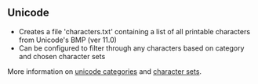 Unicode
-----------------


* Creates a file 'characters.txt' containing a list of all 
    printable characters from Unicode's BMP (ver 11.0)
* Can be configured to filter through any characters based on 
    category and chosen character sets

More information on [unicode categories](http://www.fileformat.info/info/unicode/category/index.htm) 
and [character sets](https://en.wikipedia.org/wiki/List_of_Unicode_characters).
 
